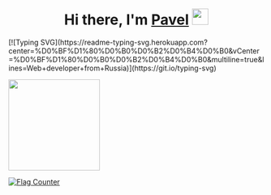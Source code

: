 <h1 align="center">Hi there, I'm <a href="https://daniilshat.ru/" target="_blank">Pavel</a> 
<img src="https://github.com/blackcater/blackcater/raw/main/images/Hi.gif" height="32"/></h1>
[![Typing SVG](https://readme-typing-svg.herokuapp.com?center=%D0%BF%D1%80%D0%B0%D0%B2%D0%B4%D0%B0&vCenter=%D0%BF%D1%80%D0%B0%D0%B2%D0%B4%D0%B0&multiline=true&lines=Web+developer+from+Russia)](https://git.io/typing-svg)


<p align="left">
  <a href="https://github.com/alejandroatacho">
    <img height="180em" src="https://github-readme-stats-eight-theta.vercel.app/api/top-langs/?username=pavelnikolaew&layout=compact&langs_count=12&theme=midnight-purple"/>
  </a>
</p>


<a href="https://info.flagcounter.com/Wrwl"><img src="https://s11.flagcounter.com/countxl/Wrwl/bg_000000/txt_21FF19/border_CCC6C6/columns_8/maxflags_12/viewers_0/labels_1/pageviews_1/flags_0/percent_1/" alt="Flag Counter" border="0"></a>
